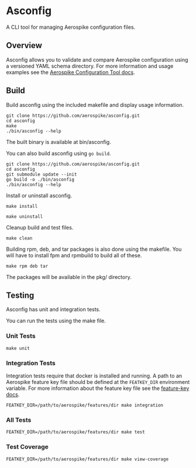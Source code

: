 # Asconfig

A CLI tool for managing Aerospike configuration files.

## Overview

Asconfig allows you to validate and compare Aerospike configuration using a versioned YAML schema directory.
For more information and usage examples see the [Aerospike Configuration Tool docs](https://docs.aerospike.com/tools/asconfig).

## Build

Build asconfig using the included makefile and display usage information.

```shell
git clone https://github.com/aerospike/asconfig.git
cd asconfig
make
./bin/asconfig --help
```

The built binary is available at bin/asconfig.

You can also build asconfig using `go build`.

```shell
git clone https://github.com/aerospike/asconfig.git
cd asconfig
git submodule update --init
go build -o ./bin/asconfig
./bin/asconfig --help
```

Install or uninstall asconfig.

```shell
make install
```

```shell
make uninstall
```

Cleanup build and test files.

```shell
make clean
```

Building rpm, deb, and tar packages is also done using the makefile.
You will have to install fpm and rpmbuild to build all of these.

```shell
make rpm deb tar
```

The packages will be available in the pkg/ directory.

## Testing

Asconfig has unit and integration tests.

You can run the tests using the make file.

### Unit Tests

```shell
make unit
```

### Integration Tests

Integration tests require that docker is installed and running.
A path to an Aerospike feature key file should be defined at the `FEATKEY_DIR` environment variable.
For more information about the feature key file see the [feature-key docs](https://docs.aerospike.com/server/operations/configure/feature-key).

```shell
FEATKEY_DIR=/path/to/aerospike/features/dir make integration
```

### All Tests

```shell
FEATKEY_DIR=/path/to/aerospike/features/dir make test
```

### Test Coverage

```shell
FEATKEY_DIR=/path/to/aerospike/features/dir make view-coverage
```
